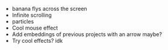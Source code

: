 - banana flys across the screen
- Infinite scrolling
- particles
- Cool mouse effect
- Add embeddings of previous projects with an arrow maybe?
- Try cool effects? idk